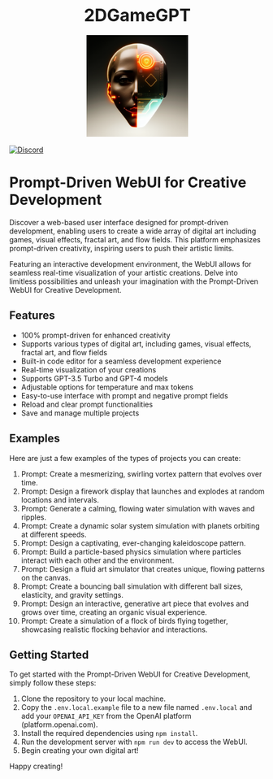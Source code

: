 <h1 align="center"><big>2DGameGPT</big></h1>

<p align="center"><img src="assets/logo.png" alt="logo" width="200"/></p>

[![Discord](https://img.shields.io/discord/1091306623819059300?color=7289da&label=Discord&logo=discord&logoColor=fff&style=for-the-badge)](https://discord.com/invite/m3TBB9XEkb)

# Prompt-Driven WebUI for Creative Development

Discover a web-based user interface designed for prompt-driven development, enabling users to create
a wide array of digital art including games, visual effects, fractal art, and flow fields. This
platform emphasizes prompt-driven creativity, inspiring users to push their artistic limits.

Featuring an interactive development environment, the WebUI allows for seamless real-time
visualization of your artistic creations. Delve into limitless possibilities and unleash your
imagination with the Prompt-Driven WebUI for Creative Development.

## Features

- 100% prompt-driven for enhanced creativity
- Supports various types of digital art, including games, visual effects, fractal art, and flow
  fields
- Built-in code editor for a seamless development experience
- Real-time visualization of your creations
- Supports GPT-3.5 Turbo and GPT-4 models
- Adjustable options for temperature and max tokens
- Easy-to-use interface with prompt and negative prompt fields
- Reload and clear prompt functionalities
- Save and manage multiple projects

## Examples

Here are just a few examples of the types of projects you can create:

1. Prompt: Create a mesmerizing, swirling vortex pattern that evolves over time.
2. Prompt: Design a firework display that launches and explodes at random locations and intervals.
3. Prompt: Generate a calming, flowing water simulation with waves and ripples.
4. Prompt: Create a dynamic solar system simulation with planets orbiting at different speeds.
5. Prompt: Design a captivating, ever-changing kaleidoscope pattern.
6. Prompt: Build a particle-based physics simulation where particles interact with each other and
   the environment.
7. Prompt: Design a fluid art simulator that creates unique, flowing patterns on the canvas.
8. Prompt: Create a bouncing ball simulation with different ball sizes, elasticity, and gravity
   settings.
9. Prompt: Design an interactive, generative art piece that evolves and grows over time, creating an
   organic visual experience.
10. Prompt: Create a simulation of a flock of birds flying together, showcasing realistic flocking
    behavior and interactions.

## Getting Started

To get started with the Prompt-Driven WebUI for Creative Development, simply follow these steps:

1. Clone the repository to your local machine.
2. Copy the `.env.local.example` file to a new file named `.env.local` and add your `OPENAI_API_KEY`
   from the OpenAI platform (platform.openai.com).
3. Install the required dependencies using `npm install`.
4. Run the development server with `npm run dev` to access the WebUI.
5. Begin creating your own digital art!

Happy creating!
